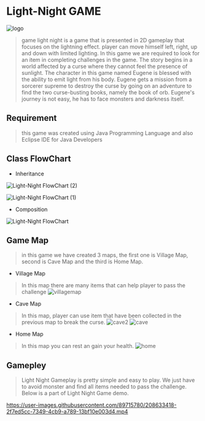 # Light-Night GAME

![logo](https://user-images.githubusercontent.com/89715780/208632481-c2b0a747-3d40-4b16-acf7-2a380a0fe8ef.png)


> game light night is a game that is presented in 2D gameplay that focuses on the lightning effect. player can move himself left, right, up and down with limited lighting. In this game we are required to look for an item in completing challenges in the game. The story begins in a world affected by a curse where they cannot feel the presence of sunlight. The character in this game named Eugene is blessed with the ability to emit light from his body. Eugene gets a mission from a sorcerer supreme to destroy the curse by going on an adventure to find the two curse-busting books, namely the book of orb. Eugene's journey is not easy, he has to face monsters and darkness itself.

## Requirement
> this game was created using Java Programming Language and also Eclipse IDE for Java Developers

## Class FlowChart
- Inheritance

![Light-Night FlowChart (2)](https://user-images.githubusercontent.com/89715780/208553994-1e7f9364-8c07-4ea4-8928-cbbe0ae50b4d.jpg)

![Light-Night FlowChart (1)](https://user-images.githubusercontent.com/89715780/208553931-95b64301-06d6-4afe-97b9-ac625a404cc2.jpg)

- Composition

![Light-Night FlowChart](https://user-images.githubusercontent.com/89715780/208553884-1574893d-659b-428f-a123-96bd4277f0e0.jpg)

## Game Map

> in this game we have created 3 maps, the first one is Village Map, second is Cave Map and the third is Home Map.

- Village Map
> In this map there are many items that can help player to pass the challenge
![villagemap](https://user-images.githubusercontent.com/89715780/208632969-df533e3e-1a65-4858-b17c-3781c3e21997.png)

- Cave Map
> In this map, player can use item that have been collected in the previous map to break the curse.
![cave2](https://user-images.githubusercontent.com/89715780/208633081-c7c27326-b5cb-4580-84a6-a85976cc01bf.png) ![cave](https://user-images.githubusercontent.com/89715780/208633117-e82cdbe0-d93b-47df-87dc-88448ab665af.png)

- Home Map
> In this map you can rest an gain your health.
![home](https://user-images.githubusercontent.com/89715780/208633149-16bfae38-4fc3-4700-b8fc-e1f24ba1a776.png)


## Gamepley
> Light Night Gameplay is pretty simple and easy to play. We just have to avoid monster and find all items needed to pass the challenge. Below is a part of Light Night Game demo.


https://user-images.githubusercontent.com/89715780/208633418-2f7ed5cc-7349-4cb9-a789-13bf10e003d4.mp4




